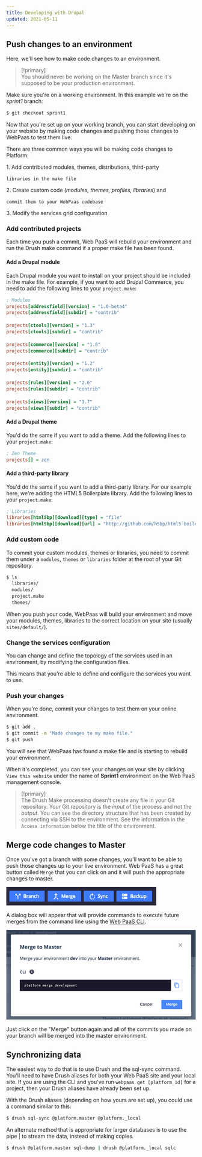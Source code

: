 ```yaml
---
title: Developing with Drupal
updated: 2021-05-11
---
```


## Push changes to an environment

Here, we'll see how to make code changes to an environment.

> [!primary]  
> You should never be working on the Master branch since it's supposed to be your production environment.
> 

Make sure you're on a working environment. In this example we're on the
*sprint1* branch:

```bash
$ git checkout sprint1
```

Now that you're set up on your working branch, you can start developing
on your website by making code changes and pushing those changes to
WebPaas to test them live.

There are three common ways you will be making code changes to Platform:

1\.  Add contributed modules, themes, distributions, third-party

    libraries in the make file
2\.  Create custom code (*modules, themes, profiles, libraries*) and

    commit them to your WebPaas codebase
3\.  Modify the services grid configuration

### Add contributed projects

Each time you push a commit, Web PaaS will rebuild your environment
and run the Drush make command if a proper make file has been found.

#### Add a Drupal module

Each Drupal module you want to install on your project should be
included in the make file. For example, if you want to add Drupal
Commerce, you need to add the following lines to your `project.make`:

```ini
; Modules
projects[addressfield][version] = "1.0-beta4"
projects[addressfield][subdir] = "contrib"

projects[ctools][version] = "1.3"
projects[ctools][subdir] = "contrib"

projects[commerce][version] = "1.8"
projects[commerce][subdir] = "contrib"

projects[entity][version] = "1.2"
projects[entity][subdir] = "contrib"

projects[rules][version] = "2.6"
projects[rules][subdir] = "contrib"

projects[views][version] = "3.7"
projects[views][subdir] = "contrib"
```

#### Add a Drupal theme

You'd do the same if you want to add a theme. Add the following lines to
your `project.make`:

```ini
; Zen Theme
projects[] = zen
```

#### Add a third-party library

You'd do the same if you want to add a third-party library. For our
example here, we're adding the HTML5 Boilerplate library. Add the
following lines to your `project.make`:

```ini
; Libraries
libraries[html5bp][download][type] = "file"
libraries[html5bp][download][url] = "http://github.com/h5bp/html5-boilerplate/zipball/v3.0.2stripped"
```

### Add custom code

To commit your custom modules, themes or libraries, you need to commit
them under a `modules`, `themes` or `libraries` folder at the root of
your Git repository.

```bash
$ ls
  libraries/
  modules/
  project.make
  themes/
```

When you push your code, WebPaas will build your environment and move
your modules, themes, libraries to the correct location on your site
(usually `sites/default/`).

### Change the services configuration

You can change and define the topology of the services used in an
environment, by modifying the configuration files.

This means that you're able to define and configure the services you
want to use.

### Push your changes

When you're done, commit your changes to test them on your online
environment.

```bash
$ git add .
$ git commit -m "Made changes to my make file."
$ git push
```

You will see that WebPaas has found a make file and is starting to
rebuild your environment.

When it's completed, you can see your changes on your site by clicking
`View this website` under the name of **Sprint1** environment on the
Web PaaS management console.

> [!primary]  
> The Drush Make processing doesn't create any file in your Git repository. Your Git repository is the *input* of the process and not the *output*. You can see the directory structure that has been created by connecting via SSH to the environment. See the information in the `Access information` below the title of the environment.
> 

## Merge code changes to Master

Once you've got a branch with some changes, you'll want to be able to
push those changes up to your live environment. Web PaaS has a great
button called `Merge` that you can click on and it will push the
appropriate changes to master.

![Merge your changes.](images/header.png "0.3")

A dialog box will appear that will provide commands to execute future merges from the command line using the [Web PaaS CLI](/pages/web_cloud/web_paas_powered_by_platform_sh/development/development-cli).

![Merge confirmation cli](images/header-merge-box.png "0.4")

Just click on the "Merge" button again and all of the commits you made on your
branch will be merged into the master environment.

## Synchronizing data

The easiest way to do that is to use Drush and the sql-sync command.
You'll need to have Drush aliases for both your
Web PaaS site and your local site. If you are using the CLI and
you've run `webpaas get [platform_id]` for a project, then your Drush
aliases have already been set up.

With the Drush aliases (depending on how yours are set up), you
could use a command similar to this:

```bash
$ drush sql-sync @platform.master @platform._local
```

An alternate method that is appropriate for larger databases is to use
the pipe | to stream the data, instead of making copies.

```bash
$ drush @platform.master sql-dump | drush @platform._local sqlc
```
